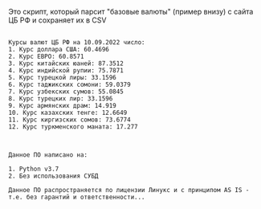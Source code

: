 Это скрипт, который парсит "базовые валюты" (пример внизу) с сайта ЦБ РФ и сохраняет их в CSV


<a name="lists"><h2></h2></a>

```no-highlight
Курсы валют ЦБ РФ на 10.09.2022 число:
1. Курс доллара США: 60.4696
2. Курс ЕВРО: 60.8571
3. Курс китайских юаней: 87.3512
4. Курс индийской рупии: 75.7871
5. Курс турецкой лиры: 33.1596
6. Курс таджикских сомони: 59.0379
7. Курс узбекских сумов: 55.0845
8. Курс турецких лир: 33.1596
9. Курс армянских драм: 14.919
10. Курс казахских тенге: 12.6649
11. Курс киргизских сомов: 73.6774
12. Курс туркменского маната: 17.277



Данное ПО написано на:

1. Python v3.7
2. Без использования СУБД

Данное ПО распространяется по лицензии Линукс и с принципом AS IS - т.е. без гарантий и ответственности...
